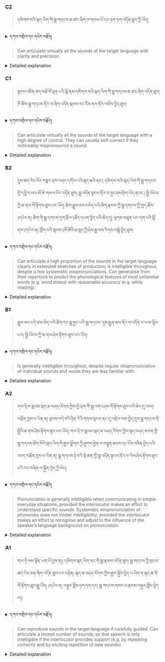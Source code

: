 ### C2
<!-- panels:start -->
<!-- div:left-panel -->

> དམིགས་སའི་སྐད་ཡིག་གི་སྒྲ་གདངས་ཆ་ཚང་ཞིག་ཁ་གསལ་པོ་དང་ཏག་ཏག་འདོན་ཐུབ་ཀྱི་ཡོད།


<details>
  <summary>དཀའ་འགྲེལ་དང་དཔེར་བརྗོད།</summary>

བདག་གིས་དེ་ལྷག་ཏུ་སྟབས་བདེའི་ཆ་ཤས་སུ་དབྱེ་རུ་བཅུག་པ་སྟེ།

1.སྐད་ཆ་དྭངས་ཤིང་གསལ་བ་སྟེ། འདིས་ཁྱོད་ཀྱིས་གོ་བདེ་ཤེས་སླ་བའི་ཐབས་ལ་བརྟེན་ནས་བཤད་ཆོག་པ་དང་འབྲི་ཆོག་པ་མཚོན་ ཁྱེད་ཀྱིས་དོན་སྙིང་ལྡན་པའི་ཚིག་བཀོལ་ནས་ཉན་མཁན་དང་ཀློག་པ་པོ་རྣམས་ལ་མཚོན་ན་རྙོག་འཛིང་ཆེན་པོ་མེད།
དཔེ་མཚོན་འདི་ལྟར། "དེ་རིང་གི་ནམ་མཁའ་ཧ་ཅང་སྔོ་"ཞེས་པ་ནི་སྟབས་བདེ་ཞིང་གསལ་བའི་ཚིག་གྲུབ་ཤིག་རེད།
</details>


<!-- div:right-panel -->

> Can articulate virtually all the sounds of the target language with clarity and precision.



<details>

  <summary>Detailed explanation</summary>

This means that the person:

Can articulate virtually all the sounds: They have the ability to produce nearly all the individual sounds present in the target language accurately.</br>
With clarity and precision: They can pronounce the sounds clearly and precisely, ensuring that their speech is easily understandable and accurate.

In summary, this descriptor suggests that the individual has excellent control over their pronunciation skills. They can accurately produce nearly all the sounds of the target language with clarity and precision, resulting in clear and intelligible speech.

</details>

<!-- panels:end -->


### C1
<!-- panels:start -->
<!-- div:left-panel -->

> སྟངས་འཛིན་ཚད་མཐོ་བོ་ལྡན་པའི་སྒོ་ནས་དམིགས་སའི་སྐད་ཡིག་གི་སྒྲ་གདངས་ཆ་ཚང་ཞིག་འདོན་ཐུབ། ཁོ་ཚོས་སྒྲ་གདངས་ནོར་བ་ཞིག་འདོན་སྐབས་རང་ངོས་ནས་ནོར་བཅོས་བྱེད་ཐུབ།



<details>
  <summary>དཀའ་འགྲེལ་དང་དཔེར་བརྗོད།</summary>

བདག་གིས་དེ་ལྷག་ཏུ་སྟབས་བདེའི་ཆ་ཤས་སུ་དབྱེ་རུ་བཅུག་པ་སྟེ།

1.སྐད་ཆ་དྭངས་ཤིང་གསལ་བ་སྟེ། འདིས་ཁྱོད་ཀྱིས་གོ་བདེ་ཤེས་སླ་བའི་ཐབས་ལ་བརྟེན་ནས་བཤད་ཆོག་པ་དང་འབྲི་ཆོག་པ་མཚོན་ ཁྱེད་ཀྱིས་དོན་སྙིང་ལྡན་པའི་ཚིག་བཀོལ་ནས་ཉན་མཁན་དང་ཀློག་པ་པོ་རྣམས་ལ་མཚོན་ན་རྙོག་འཛིང་ཆེན་པོ་མེད།
དཔེ་མཚོན་འདི་ལྟར། "དེ་རིང་གི་ནམ་མཁའ་ཧ་ཅང་སྔོ་"ཞེས་པ་ནི་སྟབས་བདེ་ཞིང་གསལ་བའི་ཚིག་གྲུབ་ཤིག་རེད།
</details>

<!-- div:right-panel -->

> Can articulate virtually all the sounds of the target language with a high degree of control. They can usually self-correct if they noticeably mispronounce a sound.



<details>

  <summary>Detailed explanation</summary>

This means that the person:

Can articulate virtually all the sounds: They have the ability to produce nearly all the individual sounds present in the target language accurately.</br>
With a high degree of control: They have excellent control over their pronunciation skills, allowing them to manipulate their articulatory organs to produce sounds accurately.</br>
Can self-correct noticeable mispronunciations: They are able to recognize and correct themselves when they make noticeable errors in pronunciation, demonstrating an awareness of correct pronunciation patterns.

In summary, this descriptor suggests that the individual has advanced proficiency in pronunciation. They can accurately articulate nearly all the sounds of the target language with a high level of control. Additionally, they have the ability to self-correct when they make noticeable mispronunciations, indicating their awareness of correct pronunciation and their ability to adjust their speech accordingly.

</details>

<!-- panels:end -->



### B2
<!-- panels:start -->
<!-- div:left-panel -->

> དུས་ཚད་རིང་པོར་བསྣར་ནས་བཤད་དགོས་པའི་སྐད་ཆའི་ནང་། དམིགས་སའི་སྐད་ཡིག་གི་སྒྲ་གདངས་ཀྱི་དབྱེ་བ་ཕལ་མོ་ཆེ་གསལ་པོར་འདོན་ཐུབ། སྒྲ་འདོན་སྟངས་ནོར་བ་ཉུང་ཤས་ཤིག་ཡོད་ནའང་། སྤྱི་ཡོངས་ཀྱི་ཆ་ནས་གོ་རྟོགས་ཐུབ་པར་ཡོད། 
ཆེས་རྒྱུས་མངའ་མེད་པའི་ཚིག་རྣམས་ཀྱི་སྒྲ་དགངས་ཀྱི་ཁྱད་ཆོས་(དཔེར་ན། ཚིག་གི་སྒྲ་དགངས་དྲག་རྩོལ་)ཚོད་དཔག་བྱེད་པའི་ཆེད་དུ། ལུགས་མཐུན་ཡང་དག་པའི་སྒོ་ནས་(དཔེར་ན། ཀློག་པའི་སྐབས་)ཁོ་ཚོའི་ཐ་སྙད་ཀྱི་ཤེས་རྒྱ་ལས་རིགས་བསྒྲེ་བྱེད་ཐུབ། 



<details>
  <summary>དཀའ་འགྲེལ་དང་དཔེར་བརྗོད།</summary>

བདག་གིས་དེ་ལྷག་ཏུ་སྟབས་བདེའི་ཆ་ཤས་སུ་དབྱེ་རུ་བཅུག་པ་སྟེ།

1.སྐད་ཆ་དྭངས་ཤིང་གསལ་བ་སྟེ། འདིས་ཁྱོད་ཀྱིས་གོ་བདེ་ཤེས་སླ་བའི་ཐབས་ལ་བརྟེན་ནས་བཤད་ཆོག་པ་དང་འབྲི་ཆོག་པ་མཚོན་ ཁྱེད་ཀྱིས་དོན་སྙིང་ལྡན་པའི་ཚིག་བཀོལ་ནས་ཉན་མཁན་དང་ཀློག་པ་པོ་རྣམས་ལ་མཚོན་ན་རྙོག་འཛིང་ཆེན་པོ་མེད།
དཔེ་མཚོན་འདི་ལྟར། "དེ་རིང་གི་ནམ་མཁའ་ཧ་ཅང་སྔོ་"ཞེས་པ་ནི་སྟབས་བདེ་ཞིང་གསལ་བའི་ཚིག་གྲུབ་ཤིག་རེད།
</details>


<!-- div:right-panel -->

> Can articulate a high proportion of the sounds in the target language clearly in extended stretches of production; is intelligible throughout, despite a few systematic mispronunciations.
Can generalise from their repertoire to predict the phonological features of most unfamiliar words (e.g. word stress) with reasonable accuracy (e.g. while reading).



<details>

  <summary>Detailed explanation</summary>

This means that the person:

Can articulate a high proportion of sounds clearly: They have the ability to pronounce a significant number of sounds in the target language accurately and with clarity, particularly during extended speech.</br>
Is intelligible throughout, despite some systematic mispronunciations: While they may have a few persistent mispronunciations, their overall speech remains understandable and comprehensible to others.</br>
Can generalize phonological features: They can draw upon their existing knowledge and language repertoire to predict and apply phonological features, such as word stress, to most unfamiliar words. This ability allows them to make reasonable predictions and guesses about pronunciation, especially when encountering new words in written texts.
In summary, this descriptor suggests that the individual has a strong command of pronunciation. They can articulate a significant number of sounds clearly during extended speech, maintaining intelligibility despite a few consistent mispronunciations. They can also apply their knowledge of phonological features to make reasonable predictions about unfamiliar words, particularly in written contexts.

</details>

<!-- panels:end -->


### B1
<!-- panels:start -->
<!-- div:left-panel -->

> རྒྱུས་མངའ་དེ་ཙམ་མེད་པའི་ཚིག་དང་སྒྲ་རྐྱང་པའི་སྒྲ་གདངས་་དུས་རྒྱུན་ནས་ནོར་བ་འདོན་པ་ལ་མ་ལྟོས་པར། སྤྱི་ཡོངས་ཀྱི་ཆ་ནས་ཤེས་རྟོགས་ཐུབ་པར་ཡོད།

<details>
  <summary>དཀའ་འགྲེལ་དང་དཔེར་བརྗོད།</summary>

བདག་གིས་དེ་ལྷག་ཏུ་སྟབས་བདེའི་ཆ་ཤས་སུ་དབྱེ་རུ་བཅུག་པ་སྟེ།

1.སྐད་ཆ་དྭངས་ཤིང་གསལ་བ་སྟེ། འདིས་ཁྱོད་ཀྱིས་གོ་བདེ་ཤེས་སླ་བའི་ཐབས་ལ་བརྟེན་ནས་བཤད་ཆོག་པ་དང་འབྲི་ཆོག་པ་མཚོན་ ཁྱེད་ཀྱིས་དོན་སྙིང་ལྡན་པའི་ཚིག་བཀོལ་ནས་ཉན་མཁན་དང་ཀློག་པ་པོ་རྣམས་ལ་མཚོན་ན་རྙོག་འཛིང་ཆེན་པོ་མེད།
དཔེ་མཚོན་འདི་ལྟར། "དེ་རིང་གི་ནམ་མཁའ་ཧ་ཅང་སྔོ་"ཞེས་པ་ནི་སྟབས་བདེ་ཞིང་གསལ་བའི་ཚིག་གྲུབ་ཤིག་རེད།
</details>

<!-- div:right-panel -->

> Is generally intelligible throughout, despite regular mispronunciation of individual sounds and words they are less familiar with.


<details>

  <summary>Detailed explanation</summary>

This means that the person:

Is generally intelligible: Overall, their speech is understandable and comprehensible to others.</br>
Regularly mispronounces individual sounds and unfamiliar words: They consistently make pronunciation errors with specific sounds and words, particularly those that are less familiar to them.

In summary, this descriptor suggests that while the person's speech may contain regular mispronunciations of certain sounds and unfamiliar words, they are generally still intelligible. Their pronunciation errors may be noticeable, but they do not significantly hinder overall understanding.

</details>

<!-- panels:end -->


### A2
<!-- panels:start -->
<!-- div:left-panel -->

> གལ་ཏེ་ཁ་ཟླའམ་སྐད་ཆ་བཤད་རོགས་ཀྱིས་བྱེ་བྲག་གི་སྒྲ་འགའ་ཤས་གོ་རྟོགས་ཐུབ་པའི་ཆེད་དུ་འབད་བརྩོན་བྱས་པ་ཡིན་ན། སྟབས་བདེ་བའི་ཉིན་རེའི་གནས་སྟངས་ནང་དུ་འབྲེལ་ལམ་བྱེད་དུས་སྒྲ་གདངས་ནི་སྤྱིའི་ཆ་ནས་ཤེས་རྟོགས་ཐུབ་པར་ཡོད། 
གལ་ཏེ་ཁ་ཟླའམ་སྐད་ཆ་བཤད་རོགས་ཀྱིས་སྐད་བཤད་མཁན་གྱི་སྒྲ་གདངས་ཐོག་ཁོའི་སྐད་ཡིག་གི་རྒྱབ་ལྗོགས་ཀྱི་ཤུགས་རྐྱེན་ལ་བསྟུན་ཐབས་དང་ངོས་འཛིན་བྱེད་པའི་འབད་བརྩོན་བྱས་པ་ཡིན་ན། སྒྲ་གདངས་ཉེ་བའི་སྡེ་ཚན་གྱི་སྒྲ་འདོན་སྟངས་ནོར་བ་ཡིས་ཤེས་རྟོགས་ཐུབ་པའི་རང་བཞིན་ལ་སྐྱོན་བྱེད་ཀྱི་མེད། 


<details>
  <summary>དཀའ་འགྲེལ་དང་དཔེར་བརྗོད།</summary>

བདག་གིས་དེ་ལྷག་ཏུ་སྟབས་བདེའི་ཆ་ཤས་སུ་དབྱེ་རུ་བཅུག་པ་སྟེ།

1.སྐད་ཆ་དྭངས་ཤིང་གསལ་བ་སྟེ། འདིས་ཁྱོད་ཀྱིས་གོ་བདེ་ཤེས་སླ་བའི་ཐབས་ལ་བརྟེན་ནས་བཤད་ཆོག་པ་དང་འབྲི་ཆོག་པ་མཚོན་ ཁྱེད་ཀྱིས་དོན་སྙིང་ལྡན་པའི་ཚིག་བཀོལ་ནས་ཉན་མཁན་དང་ཀློག་པ་པོ་རྣམས་ལ་མཚོན་ན་རྙོག་འཛིང་ཆེན་པོ་མེད།
དཔེ་མཚོན་འདི་ལྟར། "དེ་རིང་གི་ནམ་མཁའ་ཧ་ཅང་སྔོ་"ཞེས་པ་ནི་སྟབས་བདེ་ཞིང་གསལ་བའི་ཚིག་གྲུབ་ཤིག་རེད།
</details>

<!-- div:right-panel -->

> Pronunciation is generally intelligible when communicating in simple everyday situations, provided the interlocutor makes an effort to understand specific sounds.
Systematic mispronunciation of phonemes does not hinder intelligibility, provided the interlocutor makes an effort to recognise and adjust to the influence of the speaker’s language background on pronunciation.

<details>

  <summary>Detailed explanation</summary>

This means that:

Pronunciation is generally intelligible: Overall, the person's speech is understandable and comprehensible in simple everyday situations.</br>
Intelligibility depends on the interlocutor's effort: The listener plays a role in understanding the speaker's pronunciation. If the listener actively makes an effort to understand specific sounds, the person's speech remains intelligible.</br>
Systematic mispronunciation of phonemes: The person consistently mispronounces specific phonemes, which are the individual sounds of the language.</br>
Intelligibility is not hindered by systematic mispronunciation: Despite the systematic mispronunciations, the person's speech remains intelligible as long as the listener is willing to recognize and adjust to the influence of the speaker's language background on their pronunciation.

In summary, this descriptor suggests that the person's pronunciation is generally understandable in simple everyday situations. However, the intelligibility of their speech may depend on the listener's effort to understand specific sounds. Although the person may have systematic mispronunciations of certain phonemes, it does not significantly hinder intelligibility as long as the listener is accommodating and adjusts to the speaker's language background.

</details>

<!-- panels:end -->





### A1
<!-- panels:start -->
<!-- div:left-panel -->

> གལ་ཏེ་ལམ་སྟོན་ཡག་པོ་བྱས་ན།། དམིགས་སྐད་ཡིག་ནང་གི་སྒྲ་རྣམས་འདོན་ཐུབ།
སྒྲ་གདངས་ཀྱི་གྲངས་ཚད་ངེས་ཅན་ཞིག་འདོན་ཐུབ་པར་བརྟེན། སྐད་ཆ་བཤད་རོགས་ཀྱིས་རྒྱབ་སྐྱོར་བྱེད་པ་ཡིན་ན་སྐད་ཆ་ནི་གོ་རྟོགས་ཐུབ་རྒྱུ་ཡོད། (དཔེར་ན། བསྐྱར་ཟློས་ཏག་ཏག་དང། སྒྲ་གདངས་གསར་པ་རྣམས་བསྐྱར་ཟློས་བྱེད་པ།)

<details>
  <summary>དཀའ་འགྲེལ་དང་དཔེར་བརྗོད།</summary>

བདག་གིས་དེ་ལྷག་ཏུ་སྟབས་བདེའི་ཆ་ཤས་སུ་དབྱེ་རུ་བཅུག་པ་སྟེ།

1.སྐད་ཆ་དྭངས་ཤིང་གསལ་བ་སྟེ། འདིས་ཁྱོད་ཀྱིས་གོ་བདེ་ཤེས་སླ་བའི་ཐབས་ལ་བརྟེན་ནས་བཤད་ཆོག་པ་དང་འབྲི་ཆོག་པ་མཚོན་ ཁྱེད་ཀྱིས་དོན་སྙིང་ལྡན་པའི་ཚིག་བཀོལ་ནས་ཉན་མཁན་དང་ཀློག་པ་པོ་རྣམས་ལ་མཚོན་ན་རྙོག་འཛིང་ཆེན་པོ་མེད།
དཔེ་མཚོན་འདི་ལྟར། "དེ་རིང་གི་ནམ་མཁའ་ཧ་ཅང་སྔོ་"ཞེས་པ་ནི་སྟབས་བདེ་ཞིང་གསལ་བའི་ཚིག་གྲུབ་ཤིག་རེད།
</details>

<!-- div:right-panel -->

> Can reproduce sounds in the target language if carefully guided.
Can articulate a limited number of sounds, so that speech is only intelligible if the interlocutor provides support (e.g. by repeating correctly and by eliciting repetition of new sounds).

<details>

  <summary>Detailed explanation</summary>

This means that:

Can reproduce sounds with guidance: The person is able to imitate or produce sounds in the target language if they receive careful guidance or instruction.</br>
Limited articulation of sounds: They have a limited ability to articulate or produce a small number of sounds in the target language.</br>
Intelligibility depends on interlocutor support: The person's speech is only understandable if the listener provides support and assistance. This support may include repeating correctly pronounced sounds or eliciting the person to repeat new sounds.

In summary, this descriptor suggests that the person requires guidance and support to reproduce sounds in the target language. Their ability to articulate sounds is limited, and their speech is only intelligible when the listener provides assistance and support by correctly repeating sounds and helping them practice new sounds.

</details>

<!-- panels:end -->
